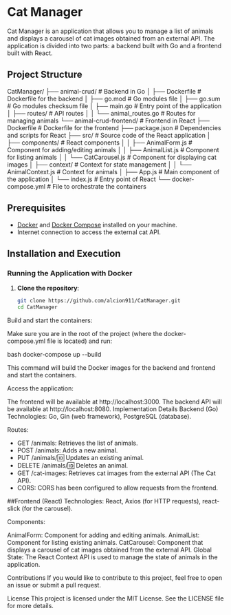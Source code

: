 # Cat Manager

Cat Manager is an application that allows you to manage a list of animals and displays a carousel of cat images obtained from an external API. The application is divided into two parts: a backend built with Go and a frontend built with React.

## Project Structure
CatManager/ ├── animal-crud/ # Backend in Go │ ├── Dockerfile # Dockerfile for the backend │ ├── go.mod # Go modules file │ ├── go.sum # Go modules checksum file │ ├── main.go # Entry point of the application │ ├── routes/ # API routes │ │ └── animal_routes.go # Routes for managing animals └── animal-crud-frontend/ # Frontend in React ├── Dockerfile # Dockerfile for the frontend ├── package.json # Dependencies and scripts for React ├── src/ # Source code of the React application │ ├── components/ # React components │ │ ├── AnimalForm.js # Component for adding/editing animals │ │ ├── AnimalList.js # Component for listing animals │ │ └── CatCarousel.js # Component for displaying cat images │ ├── context/ # Context for state management │ │ └── AnimalContext.js # Context for animals │ ├── App.js # Main component of the application │ └── index.js # Entry point of React └── docker-compose.yml # File to orchestrate the containers


## Prerequisites

- [Docker](https://www.docker.com/get-started) and [Docker Compose](https://docs.docker.com/compose/) installed on your machine.
- Internet connection to access the external cat API.

## Installation and Execution

### Running the Application with Docker

1. **Clone the repository**:

   ```bash
   git clone https://github.com/alcion911/CatManager.git
   cd CatManager
Build and start the containers:

Make sure you are in the root of the project (where the docker-compose.yml file is located) and run:

bash
docker-compose up --build

This command will build the Docker images for the backend and frontend and start the containers.

Access the application:

The frontend will be available at http://localhost:3000.
The backend API will be available at http://localhost:8080.
Implementation Details
Backend (Go)
Technologies: Go, Gin (web framework), PostgreSQL (database).

Routes:

- GET /animals: Retrieves the list of animals.
- POST /animals: Adds a new animal.
- PUT /animals/:id: Updates an existing animal.
- DELETE /animals/:id: Deletes an animal.
- GET /cat-images: Retrieves cat images from the external API (The Cat API).
- CORS: CORS has been configured to allow requests from the frontend.

##Frontend (React)
Technologies: React, Axios (for HTTP requests), react-slick (for the carousel).

Components:

AnimalForm: Component for adding and editing animals.
AnimalList: Component for listing existing animals.
CatCarousel: Component that displays a carousel of cat images obtained from the external API.
Global State: The React Context API is used to manage the state of animals in the application.

Contributions
If you would like to contribute to this project, feel free to open an issue or submit a pull request.

License
This project is licensed under the MIT License. See the LICENSE file for more details.

